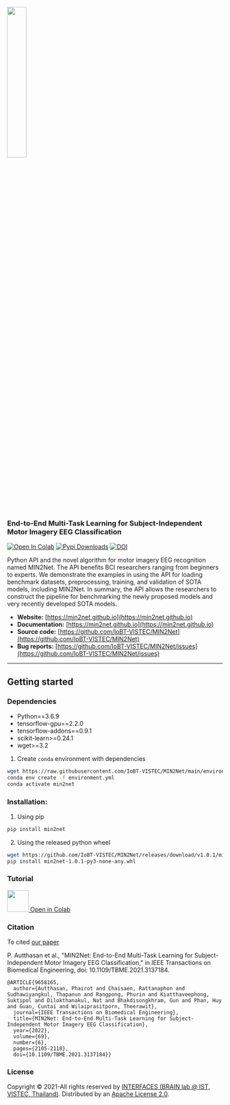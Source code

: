 [<img src="https://min2net.github.io/assets/images/min2net-logo.png" width="30%" height="30%">](https://min2net.github.io)

### End-to-End Multi-Task Learning for Subject-Independent Motor Imagery EEG Classification

[![Open In Colab](https://colab.research.google.com/assets/colab-badge.svg)](https://colab.research.google.com/drive/1IE5J0Yn10ZIhWjSatQn_QWJWZblr6tZy?usp=sharing)
[![Pypi Downloads](https://img.shields.io/pypi/v/min2net?color=green&logo=pypi&logoColor=white)](https://pypi.org/project/min2net)
[![DOI](https://img.shields.io/badge/DOI-10.1109%2FTBME.2021.3137184-blue)](https://ieeexplore.ieee.org/document/9658165)


Python API and the novel algorithm for motor imagery EEG recognition named MIN2Net. The API benefits BCI researchers ranging from beginners to experts. We demonstrate the examples in using the API for loading benchmark datasets, preprocessing, training, and validation of SOTA models, including MIN2Net. In summary, the API allows the researchers to construct the pipeline for benchmarking the newly proposed models and very recently developed SOTA models.

- **Website:** [https://min2net.github.io](https://min2net.github.io)
- **Documentation:** [https://min2net.github.io](https://min2net.github.io)
- **Source code:** [https://github.com/IoBT-VISTEC/MIN2Net](https://github.com/IoBT-VISTEC/MIN2Net)
- **Bug reports:** [https://github.com/IoBT-VISTEC/MIN2Net/issues](https://github.com/IoBT-VISTEC/MIN2Net/issues)
  
---

## Getting started

### Dependencies

- Python==3.6.9
- tensorflow-gpu==2.2.0
- tensorflow-addons==0.9.1
- scikit-learn>=0.24.1
- wget>=3.2

1. Create `conda`  environment with dependencies
```bash
wget https://raw.githubusercontent.com/IoBT-VISTEC/MIN2Net/main/environment.yml
conda env create -f environment.yml
conda activate min2net
```

### Installation:

1. Using pip

  ```bash
  pip install min2net
  ```
2. Using the released python wheel

  ```bash
  wget https://github.com/IoBT-VISTEC/MIN2Net/releases/download/v1.0.1/min2net-1.0.1-py3-none-any.whl
  pip install min2net-1.0.1-py3-none-any.whl
  ```
### Tutorial

[<img src="https://min2net.github.io/assets/images/colab_favicon.ico" width="50" height="50"> Open in Colab](https://colab.research.google.com/drive/1IE5J0Yn10ZIhWjSatQn_QWJWZblr6tZy?usp=sharing)

### Citation

To cited [our paper](https://ieeexplore.ieee.org/document/9658165)

P. Autthasan et al., "MIN2Net: End-to-End Multi-Task Learning for Subject-Independent Motor Imagery EEG Classification," in IEEE Transactions on Biomedical Engineering, doi: 10.1109/TBME.2021.3137184.

```
@ARTICLE{9658165,
  author={Autthasan, Phairot and Chaisaen, Rattanaphon and Sudhawiyangkul, Thapanun and Rangpong, Phurin and Kiatthaveephong, Suktipol and Dilokthanakul, Nat and Bhakdisongkhram, Gun and Phan, Huy and Guan, Cuntai and Wilaiprasitporn, Theerawit},
  journal={IEEE Transactions on Biomedical Engineering}, 
  title={MIN2Net: End-to-End Multi-Task Learning for Subject-Independent Motor Imagery EEG Classification}, 
  year={2022},
  volume={69},
  number={6},
  pages={2105-2118},
  doi={10.1109/TBME.2021.3137184}}
```

### License
Copyright &copy; 2021-All rights reserved by [INTERFACES (BRAIN lab @ IST, VISTEC, Thailand)](https://www.facebook.com/interfaces.brainvistec).
Distributed by an [Apache License 2.0](https://github.com/IoBT-VISTEC/MIN2Net/blob/main/LICENSE).
